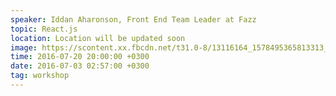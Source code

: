```yaml
---
speaker: Iddan Aharonson, Front End Team Leader at Fazz
topic: React.js
location: Location will be updated soon
image: https://scontent.xx.fbcdn.net/t31.0-8/13116164_1578495365813313_8780897351487827767_o.jpg
time: 2016-07-20 20:00:00 +0300
date: 2016-07-03 02:57:00 +0300
tag: workshop
---
```

